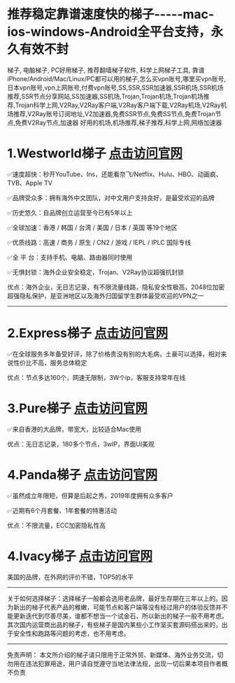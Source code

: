 # 推荐稳定靠谱速度快的梯子-----mac-ios-windows-Android全平台支持，永久有效不封
梯子, 电脑梯子, PC好用梯子, 推荐翻墙梯子软件, 科学上网梯子工具, 靠谱iPhone/Android/Mac/Linux/PC都可以用的梯子,怎么买vpn账号,哪里买vpn账号,日本vpn账号,vpn上网账号,付费vpn账号,SS,SSR,SSR加速器,SSR机场,SSR机场推荐,SSR节点分享网站,SS加速器,SS机场,Trojan,Trojan机场,Trojan机场推荐,Trojan科学上网,V2Ray,V2Ray客户端,V2Ray客户端下载,V2Ray机场,V2Ray机场推荐,V2Ray账号订阅地址,V2加速器,免费SSR节点,免费SS节点,免费Trojan节点,免费V2Ray节点,加速器 好用的机场,机场推荐,梯子推荐,科学上网,网络加速器

# **1.Westworld梯子 [点击访问官网](https://xbsj3462.fun/i/xy075)**
✅速度超快：秒开YouTube、Ins，还能看奈飞/Netflix、Hulu、HBO、动画疯、TVB、Apple TV

✅品牌受众多：拥有海外中文团队，对中文用户支持良好，是最受欢迎的品牌

✅历史悠久：自品牌创立运营至今已有5年以上

✅全球加速：香港 / 韩国 / 台湾 / 美国 / 日本 / 英国 等19个地区

✅优质线路：高速 / 商务 / 原生 / CN2 / 游戏 / IEPL / IPLC 国际专线

✅全 平 台：支持手机、电脑、路由器同时使用

✅无惧封锁：海外企业安全稳定，Trojan、V2Ray协议超强抗封锁

优点：海外企业，无日志记录，有不限流量线路，隐私安全性极高，2048位加密超强隐私保护，是亚洲地区以及海外归国留学生群体最受欢迎的VPN之一

--------------------------------------------------------
# **2.Express梯子 [点击访问官网](https://www.expressvpn.com/)**
✅在全球服务多年备受好评，除了价格贵没有别的大毛病，土豪可以选择，相对来说性价比不高，服务总体稳定

优点：节点多达160个，网速无限制，3W个ip，客服支持常年在线

# **3.Pure梯子 [点击访问官网](https://my.purevpn.com/login)**

✅来自香港的大品牌，带宽大，比较适合Mac使用

优点：无日志记录，180多个节点，3wIP，界面UI美观

# **4.Panda梯子 [点击访问官网](https://www.panhdpe.xyz/)**
✅虽然成立年限短，但算是后起之秀，2019年度拥有众多客户

✅近期有6个月套餐、1年套餐的特惠活动

优点：不限流量，ECC加密隐私性高

# **4.Ivacy梯子 [点击访问官网](https://www.ivacykodi.com/)**
美国的品牌，在外网的评价不错，TOP5的水平

--------------------------------------------------------

关于如何选择梯子：选择梯子一般都会选用老品牌，最好生存期在三年以上的。因为新出的梯子代表产品的稚嫩，可能节点和客户端等没有经过用户的体验反馈并不能更新迭代到尽善尽美，谁都不想当一个试金石，所以新出的梯子一般不用考虑。其次国内运营商出品的梯子，有些梯子是国内某些小工作室买套源码搭出来的，出于安全性和跑路等问题的考虑，也不用考虑。

--------------------------------------------------------

免责声明：
本文所介绍的梯子请只限用于正常外贸、新媒体、海外业务交流，切勿用在违法犯罪用途，用户请自觉遵守当地法律法规，出现一切后果本项目作者概不负责
